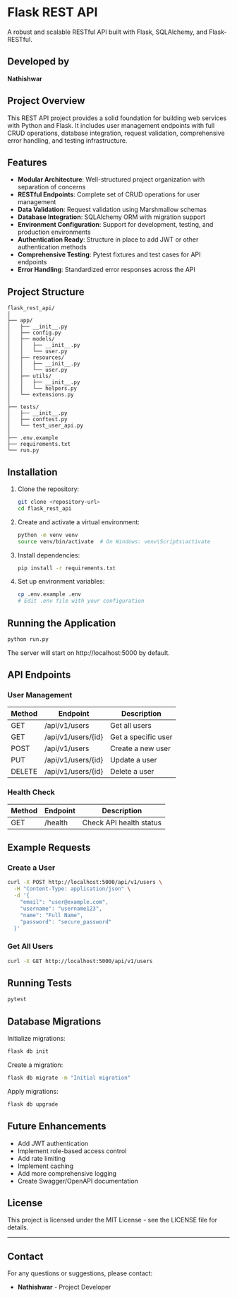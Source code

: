# Flask REST API

A robust and scalable RESTful API built with Flask, SQLAlchemy, and Flask-RESTful.

## Developed by

**Nathishwar**

## Project Overview

This REST API project provides a solid foundation for building web services with Python and Flask. It includes user management endpoints with full CRUD operations, database integration, request validation, comprehensive error handling, and testing infrastructure.

## Features

- **Modular Architecture**: Well-structured project organization with separation of concerns
- **RESTful Endpoints**: Complete set of CRUD operations for user management
- **Data Validation**: Request validation using Marshmallow schemas
- **Database Integration**: SQLAlchemy ORM with migration support
- **Environment Configuration**: Support for development, testing, and production environments
- **Authentication Ready**: Structure in place to add JWT or other authentication methods
- **Comprehensive Testing**: Pytest fixtures and test cases for API endpoints
- **Error Handling**: Standardized error responses across the API

## Project Structure

```
flask_rest_api/
│
├── app/
│   ├── __init__.py
│   ├── config.py
│   ├── models/
│   │   ├── __init__.py
│   │   └── user.py
│   ├── resources/
│   │   ├── __init__.py
│   │   └── user.py
│   ├── utils/
│   │   ├── __init__.py
│   │   └── helpers.py
│   └── extensions.py
│
├── tests/
│   ├── __init__.py
│   ├── conftest.py
│   └── test_user_api.py
│
├── .env.example
├── requirements.txt
└── run.py
```

## Installation

1. Clone the repository:
   ```bash
   git clone <repository-url>
   cd flask_rest_api
   ```

2. Create and activate a virtual environment:
   ```bash
   python -m venv venv
   source venv/bin/activate  # On Windows: venv\Scripts\activate
   ```

3. Install dependencies:
   ```bash
   pip install -r requirements.txt
   ```

4. Set up environment variables:
   ```bash
   cp .env.example .env
   # Edit .env file with your configuration
   ```

## Running the Application

```bash
python run.py
```

The server will start on http://localhost:5000 by default.

## API Endpoints

### User Management

| Method | Endpoint | Description |
|--------|----------|-------------|
| GET | /api/v1/users | Get all users |
| GET | /api/v1/users/{id} | Get a specific user |
| POST | /api/v1/users | Create a new user |
| PUT | /api/v1/users/{id} | Update a user |
| DELETE | /api/v1/users/{id} | Delete a user |

### Health Check

| Method | Endpoint | Description |
|--------|----------|-------------|
| GET | /health | Check API health status |

## Example Requests

### Create a User

```bash
curl -X POST http://localhost:5000/api/v1/users \
  -H "Content-Type: application/json" \
  -d '{
    "email": "user@example.com",
    "username": "username123",
    "name": "Full Name",
    "password": "secure_password"
  }'
```

### Get All Users

```bash
curl -X GET http://localhost:5000/api/v1/users
```

## Running Tests

```bash
pytest
```

## Database Migrations

Initialize migrations:
```bash
flask db init
```

Create a migration:
```bash
flask db migrate -m "Initial migration"
```

Apply migrations:
```bash
flask db upgrade
```

## Future Enhancements

- Add JWT authentication
- Implement role-based access control
- Add rate limiting
- Implement caching
- Add more comprehensive logging
- Create Swagger/OpenAPI documentation

## License

This project is licensed under the MIT License - see the LICENSE file for details.

---

## Contact

For any questions or suggestions, please contact:
- **Nathishwar** - Project Developer